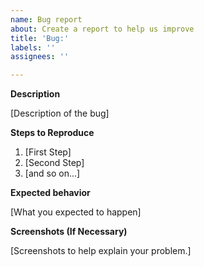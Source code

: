 ```yaml
---
name: Bug report
about: Create a report to help us improve
title: 'Bug:'
labels: ''
assignees: ''

---
```


<!-- Prefer English -->

**Description**

[Description of the bug]

**Steps to Reproduce**

1. [First Step]
2. [Second Step]
3. [and so on...]

**Expected behavior**

[What you expected to happen]

**Screenshots (If Necessary)**

[Screenshots to help explain your problem.]

